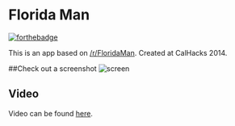 # Florida Man

[![forthebadge](http://forthebadge.com/badges/fuck-it-ship-it.svg)](http://forthebadge.com)

This is an app based on [/r/FloridaMan](http://reddit.com/r/FloridaMan). Created at CalHacks 2014.

##Check out a screenshot 
![screen](http://i.imgur.com/Bj8dgbM.png "screenshot")

## Video
Video can be found [here](https://www.youtube.com/watch?v=mI7eqgqUZKo&feature=youtu.be).
